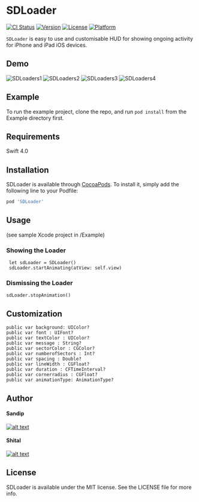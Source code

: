 # SDLoader

[![CI Status](http://img.shields.io/travis/sandipdhagdi@gmail.com/SDLoader.svg?style=flat)](https://travis-ci.org/sandipdhagdi@gmail.com/SDLoader)
[![Version](https://img.shields.io/cocoapods/v/SDLoader.svg?style=flat)](http://cocoapods.org/pods/SDLoader)
[![License](https://img.shields.io/cocoapods/l/SDLoader.svg?style=flat)](http://cocoapods.org/pods/SDLoader)
[![Platform](https://img.shields.io/cocoapods/p/SDLoader.svg?style=flat)](http://cocoapods.org/pods/SDLoader)


`SDLoader` is easy to use and customisable HUD for showing ongoing activity for iPhone and iPad iOS devices.

## Demo

![SDLoaders1](https://github.com/sandipdhagdi/SDLoader/blob/master/SampleVideos/s1.gif)
![SDLoaders2](https://github.com/sandipdhagdi/SDLoader/blob/master/SampleVideos/s2.gif)
![SDLoaders3](https://github.com/sandipdhagdi/SDLoader/blob/master/SampleVideos/s3.gif)
![SDLoaders4](https://github.com/sandipdhagdi/SDLoader/blob/master/SampleVideos/s4.gif)

## Example

To run the example project, clone the repo, and run `pod install` from the Example directory first.

## Requirements
Swift 4.0

## Installation

SDLoader is available through [CocoaPods](http://cocoapods.org). To install
it, simply add the following line to your Podfile:

```ruby
pod 'SDLoader'
```

## Usage
(see sample Xcode project in /Example)

### Showing the Loader
     let sdLoader = SDLoader()
     sdLoader.startAnimating(atView: self.view)

### Dismissing the Loader
    sdLoader.stopAnimation()

## Customization

    public var background: UIColor?
    public var font : UIFont?
    public var textColor : UIColor?
    public var message : String?
    public var sectorColor : CGColor?
    public var numberofSectors : Int?
    public var spacing : Double?
    public var lineWidth : CGFloat?
    public var duration : CFTimeInterval?
    public var cornerradius : CGFloat?
    public var animationType: AnimationType?

## Author
#### Sandip

[![alt text][1.1]][1]
<!--[![alt text][2.1]][1]-->
<!--[![alt text][3.1]][1]-->
<!--[![alt text][4.1]][1]-->
<!--[![alt text][5.1]][1]-->
<!--[![alt text][6.1]][1]-->

#### Shital

[![alt text][1.1]][2]
<!-- links to social media icons -->
<!-- icons with padding -->
[1.1]: https://github.com/sandipdhagdi/SDLoader/blob/master/SampleVideos/facebook.png (Facebook)
<!--[2.1]: https://github.com/sandipdhagdi/SDLoader/blob/master/SampleVideos/email.png (Send me your valuable feedback)-->
<!--[3.1]: https://github.com/sandipdhagdi/SDLoader/blob/master/SampleVideos/email.png (google plus icon with padding)-->
<!--[4.1]: https://github.com/sandipdhagdi/SDLoader/blob/master/SampleVideos/email.png (tumblr icon with padding)-->
<!--[5.1]: https://github.com/sandipdhagdi/SDLoader/blob/master/SampleVideos/email.png (dribbble icon with padding)-->
<!--[6.1]: https://github.com/sandipdhagdi/SDLoader/blob/master/SampleVideos/email.png (github icon with padding)-->
[1]: https://www.facebook.com/sandipdhagdi
[2]: https://www.facebook.com
<!--[2]: http://www.facebook.com/sednaoui-->
<!--[3]: https://plus.google.com/+CarlSednaoui-->
<!--[4]: http://carlsed.tumblr.com-->
<!--[5]: http://dribbble.com/carlsednaoui-->
<!--[6]: http://www.github.com/carlsednaoui-->


## License

SDLoader is available under the MIT license. See the LICENSE file for more info.
